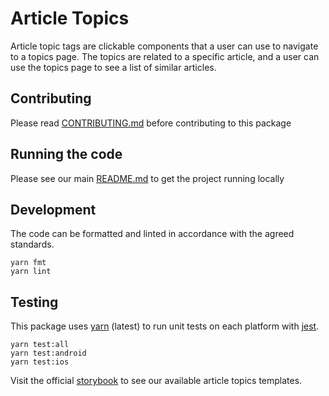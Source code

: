 # Article Topics

Article topic tags are clickable components that a user can use to navigate to a
topics page. The topics are related to a specific article, and a user can use
the topics page to see a list of similar articles.

## Contributing

Please read [CONTRIBUTING.md](./CONTRIBUTING.md) before contributing to this
package

## Running the code

Please see our main [README.md](../README.md) to get the project running locally

## Development

The code can be formatted and linted in accordance with the agreed standards.

```
yarn fmt
yarn lint
```

## Testing

This package uses [yarn](https://yarnpkg.com) (latest) to run unit tests on each
platform with [jest](https://facebook.github.io/jest/).

```
yarn test:all
yarn test:android
yarn test:ios
```

Visit the official
[storybook](http://components.thetimes.co.uk/?knob-Size%20of%20ad%20placeholder%3A=default&selectedKind=Primitives%2FArticle%20Topics&selectedStory=Group%20of%20Topics&full=0&addons=1&stories=1&panelRight=0&addonPanel=storybooks%2Fstorybook-addon-knobs)
to see our available article topics templates.
